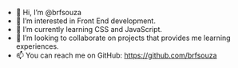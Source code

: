 - 👋 Hi, I’m @brfsouza
- 👀 I’m interested in Front End development.
- 🌱 I’m currently learning CSS and JavaScript. 
- 💞️ I’m looking to collaborate on projects that provides me learning experiences.
- 📫 You can reach me on GitHub: https://github.com/brfsouza

<!---
brfsouza/brfsouza is a ✨ special ✨ repository because its `README.md` (this file) appears on your GitHub profile.
You can click the Preview link to take a look at your changes.
--->
